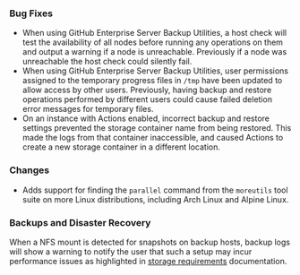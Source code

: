 ### Bug Fixes

* When using GitHub Enterprise Server Backup Utilities, a host check will test the availability of all nodes before running any operations on them and output a warning if a node is unreachable. Previously if a node was unreachable the host check could silently fail. 
* When using GitHub Enterprise Server Backup Utilities, user permissions assigned to the temporary progress files in `/tmp` have been updated to allow access by other users. Previously, having backup and restore operations performed by different users could cause failed deletion error messages for temporary files. 
* On an instance with Actions enabled, incorrect backup and restore settings prevented the storage container name from being restored. This made the logs from that container inaccessible, and caused Actions to create a new storage container in a different location. 

### Changes

* Adds support for finding the `parallel` command from the `moreutils` tool suite on more Linux distributions, including Arch Linux and Alpine Linux. 

### Backups and Disaster Recovery

When a NFS mount is detected for snapshots on backup hosts, backup logs will show a warning to notify the user that such a setup may incur performance issues as highlighted in [storage requirements](https://github.com/github/backup-utils-private/blob/master/docs/requirements.md#storage-requirements) documentation.

